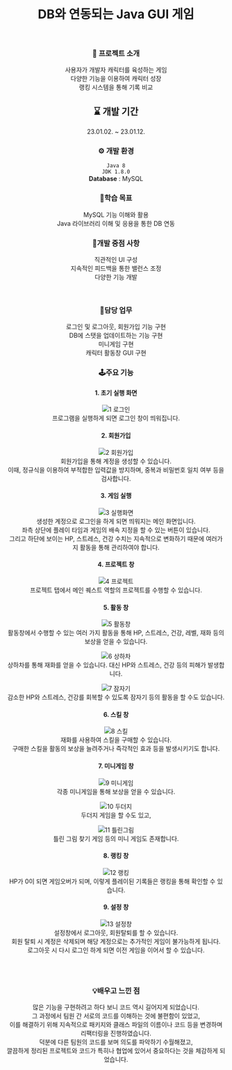 <div align="center">

# DB와 연동되는 Java GUI 게임
</br>

### 🚀 프로젝트 소개
사용자가 개발자 캐릭터를 육성하는 게임
</br>
다양한 기능을 이용하여 캐릭터 성장
</br>
랭킹 시스템을 통해 기록 비교
</br>

## ⌛ 개발 기간
23.01.02. ~ 23.01.12.

### ⚙ 개발 환경
`Java 8`
</br>
`JDK 1.8.0`
</br>
**Database** : MySQL

### 🎯학습 목표
MySQL 기능 이해와 활용
</br>
Java 라이브러리 이해 및 응용을 통한 DB 연동

### 🚨개발 중점 사항
직관적인 UI 구성
</br>
지속적인 피드백을 통한 밸런스 조정
</br>
다양한 기능 개발

</br>

### 💼담당 업무
로그인 및 로그아웃, 회원가입 기능 구현
</br>
DB에 스탯을 업데이트하는 기능 구현
</br>
미니게임 구현
</br>
캐릭터 활동창 GUI 구현

### 🕹주요 기능
#### 1. 초기 실행 화면
![1 로그인](https://user-images.githubusercontent.com/119999798/228733434-2e6ff6b1-1e74-409e-8b5d-d63788fa2e1c.png)
</br>
프로그램을 실행하게 되면 로그인 창이 띄워집니다. 
</br>

#### 2. 회원가입
![2 회원가입](https://user-images.githubusercontent.com/119999798/228733437-75c327eb-00b5-46b4-81b2-11960dce1698.png)
</br>
회원가입을 통해 계정을 생성할 수 있습니다. 
</br>
이때, 정규식을 이용하여 부적합한 입력값을 방지하며, 중복과 비밀번호 일치 여부 등을 검사합니다. 
</br>

#### 3. 게임 실행
![3 실행화면](https://user-images.githubusercontent.com/119999798/228733440-9df158b0-2e43-46fd-bda9-7de4697b7be0.png)
</br>
생성한 계정으로 로그인을 하게 되면 띄워지는 메인 화면입니다. 
</br>
좌측 상단에 플레이 타임과 게임의 배속 지정을 할 수 있는 버튼이 있습니다. 
</br>
그리고 하단에 보이는 HP, 스트레스, 건강 수치는 지속적으로 변화하기 때문에 여러가지 활동을 통해 관리하여야 합니다. 
</br>

#### 4. 프로젝트 창
![4 프로젝트](https://user-images.githubusercontent.com/119999798/228733442-6c94e5a5-0bb2-4222-a61e-cd8ac2a83667.png)
</br>
프로젝트 탭에서 메인 퀘스트 역할의 프로젝트를 수행할 수 있습니다. 
</br>

#### 5. 활동 창
![5 활동창](https://user-images.githubusercontent.com/119999798/228733444-7a91f9a4-27d3-4dbc-b6b6-321505c031cd.png)
</br>
활동창에서 수행할 수 있는 여러 가지 활동을 통해 HP, 스트레스, 건강, 레벨, 재화 등의 보상을 얻을 수 있습니다. 
</br>

![6 상하차](https://user-images.githubusercontent.com/119999798/228733446-9b43ddcf-074f-4d13-9790-13476299c296.png)
</br>
상하차를 통해 재화를 얻을 수 있습니다. 대신 HP와 스트레스, 건강 등의 피해가 발생합니다. 
</br>

![7 잠자기](https://user-images.githubusercontent.com/119999798/228733447-ea3d013d-edd4-463f-bfa7-ee967f88df25.png)
</br>
감소한 HP와 스트레스, 건강를 회복할 수 있도록 잠자기 등의 활동을 할 수도 있습니다. 
</br>

#### 6. 스킬 창
![8 스킬](https://user-images.githubusercontent.com/119999798/228733450-3f36dec4-3635-4ff4-b242-f8b66a80d34c.png)
</br>
재화를 사용하여 스킬을 구매할 수 있습니다. 
</br>구매한 스킬을 활동의 보상을 늘려주거나 즉각적인 효과 등을 발생시키기도 합니다. 
</br>

#### 7. 미니게임 창
![9 미니게임](https://user-images.githubusercontent.com/119999798/228733454-15ddeb2e-9320-4b53-a4b7-1d1a8b9e2537.png)
</br>
각종 미니게임을 통해 보상을 얻을 수 있습니다.
</br>

![10 두더지](https://user-images.githubusercontent.com/119999798/228733460-7cd56ab8-af2f-4b8f-bbe7-03f138515a56.png)
</br>
두더지 게임을 할 수도 있고, 
</br>

![11 틀린그림](https://user-images.githubusercontent.com/119999798/228733461-afb5933c-c1cc-44c5-a0e3-78784367ad0b.png)
</br>
틀린 그림 찾기 게임 등의 미니 게임도 존재합니다. 
</br>

#### 8. 랭킹 창
![12 랭킹](https://user-images.githubusercontent.com/119999798/228733462-c361062e-a06c-4de0-8ae4-be804d598f3b.png)
</br>
HP가 0이 되면 게임오버가 되며, 이렇게 플레이된 기록들은 랭킹을 통해 확인할 수 있습니다. 
</br>

#### 9. 설정 창
![13 설정창](https://user-images.githubusercontent.com/119999798/228733463-21965435-a182-4d18-a2ff-1123723cdcb2.png)
</br>
설정창에서 로그아웃, 회원탈퇴를 할 수 있습니다.
</br>
회원 탈퇴 시 계정은 삭제되며 해당 계정으로는 추가적인 게임이 불가능하게 됩니다. 
</br>
로그아웃 시 다시 로그인 하게 되면 이전 게임을 이어서 할 수 있습니다. 

</br>
</br>

### 💡배우고 느낀 점
많은 기능을 구현하려고 하다 보니 코드 역시 길어지게 되었습니다. 
</br>
그 과정에서 팀원 간 서로의 코드를 이해하는 것에 불편함이 있었고, 
</br>
이를 해결하기 위해 지속적으로 패키지와 클래스 파일의 이름이나 코드 등을 변경하며 리팩터링을 진행하였습니다. 
</br>
덕분에 다른 팀원의 코드를 보며 의도를 파악하기 수월해졌고, 
</br>
깔끔하게 정리된 프로젝트와 코드가 특히나 협업에 있어서 중요하다는 것을 체감하게 되었습니다.
</br>
</br>
</div>
